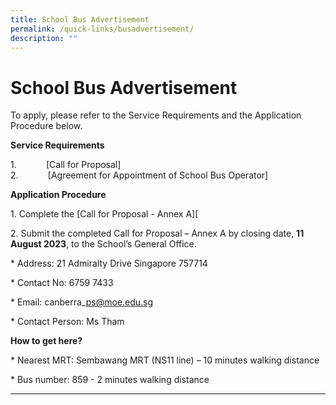 ```yaml
---
title: School Bus Advertisement
permalink: /quick-links/busadvertisement/
description: ""
---
```

# **School Bus Advertisement**
  
To apply, please refer to the Service Requirements and the Application Procedure below.

**Service Requirements**

1.&nbsp;&nbsp;&nbsp;&nbsp;&nbsp;&nbsp;&nbsp;&nbsp;&nbsp;&nbsp;&nbsp; \[Call for Proposal\]
<br>2.&nbsp;&nbsp;&nbsp;&nbsp;&nbsp;&nbsp;&nbsp;&nbsp;&nbsp;&nbsp;&nbsp; \[Agreement for Appointment of School Bus Operator\]

**Application Procedure**

1\. Complete the \[Call for Proposal - Annex A\][

2\. Submit the completed Call for Proposal – Annex A by closing date, **11 August 2023**, to the School’s General Office.

\* Address: 21 Admiralty Drive Singapore 757714

\* Contact No: 6759 7433

\* Email: canberra\_ps@moe.edu.sg

\* Contact Person: Ms Tham

**How to get here?**

\* Nearest MRT: Sembawang MRT (NS11 line) – 10 minutes walking distance

\* Bus number: 859 - 2 minutes walking distance

* * *

&nbsp;